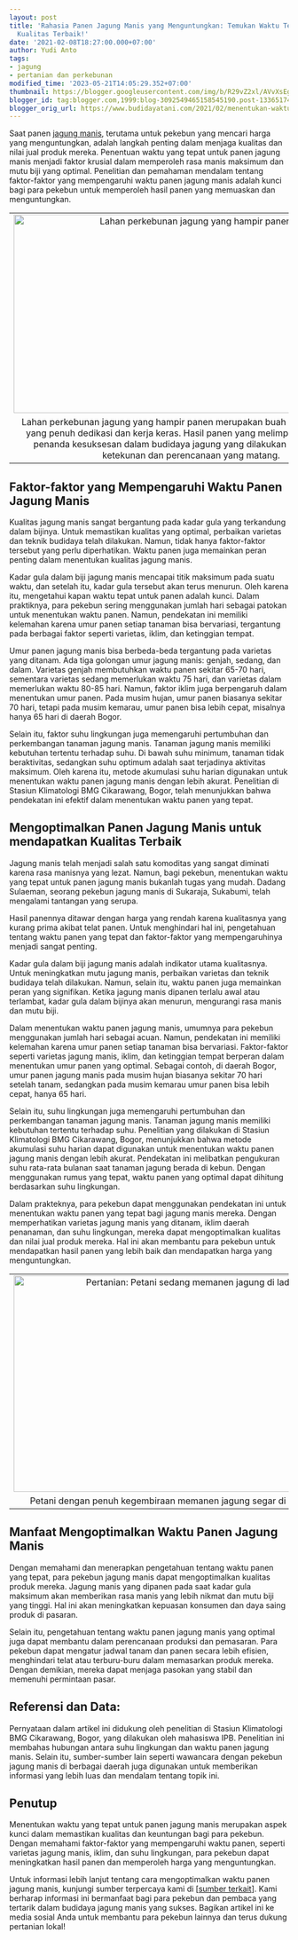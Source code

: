 ```yaml
---
layout: post
title: 'Rahasia Panen Jagung Manis yang Menguntungkan: Temukan Waktu Tepat untuk Mendapatkan
  Kualitas Terbaik!'
date: '2021-02-08T18:27:00.000+07:00'
author: Yudi Anto
tags:
- jagung
- pertanian dan perkebunan
modified_time: '2023-05-21T14:05:29.352+07:00'
thumbnail: https://blogger.googleusercontent.com/img/b/R29vZ2xl/AVvXsEgIafJWXEzrQYdzB7wAp57EM2mY_7ql72NKnfiecEKKmtZEueKI-jbWfix5NP20KKgMMb7wgSJYWKNQjHTOGLOQyga591hm45mZFwWpU3P5Ibn-GfTQa0IFretDm7RR6ejPDCiOaYixsWxbdYPR_d1u8A4_blctz-49j50Nm_iwefFioDx2R0LI_t4NKQ/s72-w640-c-h358/jagung(1).jpg
blogger_id: tag:blogger.com,1999:blog-3092549465158545190.post-1336517444899986061
blogger_orig_url: https://www.budidayatani.com/2021/02/menentukan-waktu-yang-tepat-saat-panen.html
---
```


<p>Saat panen <a href="https://www.budidayatani.com/search/label/jagung">jagung manis</a>, terutama untuk pekebun yang mencari harga yang menguntungkan, adalah langkah penting dalam menjaga kualitas dan nilai jual produk mereka. Penentuan waktu yang tepat untuk panen jagung manis menjadi faktor krusial dalam memperoleh rasa manis maksimum dan mutu biji yang optimal. Penelitian dan pemahaman mendalam tentang faktor-faktor yang mempengaruhi waktu panen jagung manis adalah kunci bagi para pekebun untuk memperoleh hasil panen yang memuaskan dan menguntungkan.</p><table align="center" cellpadding="0" cellspacing="0" class="tr-caption-container" style="margin-left: auto; margin-right: auto;"><tbody><tr><td style="text-align: center;"><a href="https://blogger.googleusercontent.com/img/b/R29vZ2xl/AVvXsEgIafJWXEzrQYdzB7wAp57EM2mY_7ql72NKnfiecEKKmtZEueKI-jbWfix5NP20KKgMMb7wgSJYWKNQjHTOGLOQyga591hm45mZFwWpU3P5Ibn-GfTQa0IFretDm7RR6ejPDCiOaYixsWxbdYPR_d1u8A4_blctz-49j50Nm_iwefFioDx2R0LI_t4NKQ/s2145/jagung(1).jpg" imageanchor="1" style="margin-left: auto; margin-right: auto;"><img alt="Lahan perkebunan jagung yang hampir panen" border="0" data-original-height="1200" data-original-width="2145" height="358" src="https://blogger.googleusercontent.com/img/b/R29vZ2xl/AVvXsEgIafJWXEzrQYdzB7wAp57EM2mY_7ql72NKnfiecEKKmtZEueKI-jbWfix5NP20KKgMMb7wgSJYWKNQjHTOGLOQyga591hm45mZFwWpU3P5Ibn-GfTQa0IFretDm7RR6ejPDCiOaYixsWxbdYPR_d1u8A4_blctz-49j50Nm_iwefFioDx2R0LI_t4NKQ/w640-h358/jagung(1).jpg" title="Lahan Perkebunan Jagung yang Hampir Panen: Keberhasilan Tani yang Diraih dengan Kebijakan dan Kerja Keras" width="640" /></a></td></tr><tr><td class="tr-caption" style="text-align: center;">Lahan perkebunan jagung yang hampir panen merupakan buah dari upaya petani yang penuh dedikasi dan kerja keras. Hasil panen yang melimpah akan menjadi penanda kesuksesan dalam budidaya jagung yang dilakukan dengan penuh ketekunan dan perencanaan yang matang.</td></tr></tbody></table><h2>Faktor-faktor yang Mempengaruhi Waktu Panen Jagung Manis</h2><p>Kualitas jagung manis sangat bergantung pada kadar gula yang terkandung dalam bijinya. Untuk memastikan kualitas yang optimal, perbaikan varietas dan teknik budidaya telah dilakukan. Namun, tidak hanya faktor-faktor tersebut yang perlu diperhatikan. Waktu panen juga memainkan peran penting dalam menentukan kualitas jagung manis.</p><p>Kadar gula dalam biji jagung manis mencapai titik maksimum pada suatu waktu, dan setelah itu, kadar gula tersebut akan terus menurun. Oleh karena itu, mengetahui kapan waktu tepat untuk panen adalah kunci. Dalam praktiknya, para pekebun sering menggunakan jumlah hari sebagai patokan untuk menentukan waktu panen. Namun, pendekatan ini memiliki kelemahan karena umur panen setiap tanaman bisa bervariasi, tergantung pada berbagai faktor seperti varietas, iklim, dan ketinggian tempat.</p><p>Umur panen jagung manis bisa berbeda-beda tergantung pada varietas yang ditanam. Ada tiga golongan umur jagung manis: genjah, sedang, dan dalam. Varietas genjah membutuhkan waktu panen sekitar 65-70 hari, sementara varietas sedang memerlukan waktu 75 hari, dan varietas dalam memerlukan waktu 80-85 hari. Namun, faktor iklim juga berpengaruh dalam menentukan umur panen. Pada musim hujan, umur panen biasanya sekitar 70 hari, tetapi pada musim kemarau, umur panen bisa lebih cepat, misalnya hanya 65 hari di daerah Bogor.</p><p>Selain itu, faktor suhu lingkungan juga memengaruhi pertumbuhan dan perkembangan tanaman jagung manis. Tanaman jagung manis memiliki kebutuhan tertentu terhadap suhu. Di bawah suhu minimum, tanaman tidak beraktivitas, sedangkan suhu optimum adalah saat terjadinya aktivitas maksimum. Oleh karena itu, metode akumulasi suhu harian digunakan untuk menentukan waktu panen jagung manis dengan lebih akurat. Penelitian di Stasiun Klimatologi BMG Cikarawang, Bogor, telah menunjukkan bahwa pendekatan ini efektif dalam menentukan waktu panen yang tepat.</p><h2>Mengoptimalkan Panen Jagung Manis untuk mendapatkan Kualitas Terbaik</h2><p>Jagung manis telah menjadi salah satu komoditas yang sangat diminati karena rasa manisnya yang lezat. Namun, bagi pekebun, menentukan waktu yang tepat untuk panen jagung manis bukanlah tugas yang mudah. Dadang Sulaeman, seorang pekebun jagung manis di Sukaraja, Sukabumi, telah mengalami tantangan yang serupa.</p><p>Hasil panennya ditawar dengan harga yang rendah karena kualitasnya yang kurang prima akibat telat panen. Untuk menghindari hal ini, pengetahuan tentang waktu panen yang tepat dan faktor-faktor yang mempengaruhinya menjadi sangat penting.</p><p>Kadar gula dalam biji jagung manis adalah indikator utama kualitasnya. Untuk meningkatkan mutu jagung manis, perbaikan varietas dan teknik budidaya telah dilakukan. Namun, selain itu, waktu panen juga memainkan peran yang signifikan. Ketika jagung manis dipanen terlalu awal atau terlambat, kadar gula dalam bijinya akan menurun, mengurangi rasa manis dan mutu biji.</p><p>Dalam menentukan waktu panen jagung manis, umumnya para pekebun menggunakan jumlah hari sebagai acuan. Namun, pendekatan ini memiliki kelemahan karena umur panen setiap tanaman bisa bervariasi. Faktor-faktor seperti varietas jagung manis, iklim, dan ketinggian tempat berperan dalam menentukan umur panen yang optimal. Sebagai contoh, di daerah Bogor, umur panen jagung manis pada musim hujan biasanya sekitar 70 hari setelah tanam, sedangkan pada musim kemarau umur panen bisa lebih cepat, hanya 65 hari.</p><p>Selain itu, suhu lingkungan juga memengaruhi pertumbuhan dan perkembangan tanaman jagung manis. Tanaman jagung manis memiliki kebutuhan tertentu terhadap suhu. Penelitian yang dilakukan di Stasiun Klimatologi BMG Cikarawang, Bogor, menunjukkan bahwa metode akumulasi suhu harian dapat digunakan untuk menentukan waktu panen jagung manis dengan lebih akurat. Pendekatan ini melibatkan pengukuran suhu rata-rata bulanan saat tanaman jagung berada di kebun. Dengan menggunakan rumus yang tepat, waktu panen yang optimal dapat dihitung berdasarkan suhu lingkungan.</p><p>Dalam prakteknya, para pekebun dapat menggunakan pendekatan ini untuk menentukan waktu panen yang tepat bagi jagung manis mereka. Dengan memperhatikan varietas jagung manis yang ditanam, iklim daerah penanaman, dan suhu lingkungan, mereka dapat mengoptimalkan kualitas dan nilai jual produk mereka. Hal ini akan membantu para pekebun untuk mendapatkan hasil panen yang lebih baik dan mendapatkan harga yang menguntungkan.</p><table align="center" cellpadding="0" cellspacing="0" class="tr-caption-container" style="margin-left: auto; margin-right: auto;"><tbody><tr><td style="text-align: center;"><a href="https://blogger.googleusercontent.com/img/b/R29vZ2xl/AVvXsEjPnofWVtSPtiklsWhFLZh0hr7i0k_gWF4syFoGlOpP4vyjn7qT6POHDznK8FbwIV86a-X4fTndIJ-Ae22BKPfv0-br7s7VSSH3rjTqdfSRNq_ytUge7-uEmVm5eRoj20S4VwHlcVhp83b2aT8DSuT4sWMkMjKhdnkLuszp16K3-glFx7fWoPXK6v-P6Q/s1971/jagung1(1).jpg" imageanchor="1" style="margin-left: auto; margin-right: auto;"><img alt="Pertanian: Petani sedang memanen jagung di ladang" border="0" data-original-height="1200" data-original-width="1971" height="390" src="https://blogger.googleusercontent.com/img/b/R29vZ2xl/AVvXsEjPnofWVtSPtiklsWhFLZh0hr7i0k_gWF4syFoGlOpP4vyjn7qT6POHDznK8FbwIV86a-X4fTndIJ-Ae22BKPfv0-br7s7VSSH3rjTqdfSRNq_ytUge7-uEmVm5eRoj20S4VwHlcVhp83b2aT8DSuT4sWMkMjKhdnkLuszp16K3-glFx7fWoPXK6v-P6Q/w640-h390/jagung1(1).jpg" title="Suasana panen jagung di pertanian yang membanggakan hasil kerja keras petani." width="640" /></a></td></tr><tr><td class="tr-caption" style="text-align: center;">Petani dengan penuh kegembiraan memanen jagung segar di ladang mereka.</td></tr></tbody></table><h2>Manfaat Mengoptimalkan Waktu Panen Jagung Manis</h2><p>Dengan memahami dan menerapkan pengetahuan tentang waktu panen yang tepat, para pekebun jagung manis dapat mengoptimalkan kualitas produk mereka. Jagung manis yang dipanen pada saat kadar gula maksimum akan memberikan rasa manis yang lebih nikmat dan mutu biji yang tinggi. Hal ini akan meningkatkan kepuasan konsumen dan daya saing produk di pasaran.</p><p>Selain itu, pengetahuan tentang waktu panen jagung manis yang optimal juga dapat membantu dalam perencanaan produksi dan pemasaran. Para pekebun dapat mengatur jadwal tanam dan panen secara lebih efisien, menghindari telat atau terburu-buru dalam memasarkan produk mereka. Dengan demikian, mereka dapat menjaga pasokan yang stabil dan memenuhi permintaan pasar.</p><h2>Referensi dan Data:</h2><p>Pernyataan dalam artikel ini didukung oleh penelitian di Stasiun Klimatologi BMG Cikarawang, Bogor, yang dilakukan oleh mahasiswa IPB. Penelitian ini membahas hubungan antara suhu lingkungan dan waktu panen jagung manis. Selain itu, sumber-sumber lain seperti wawancara dengan pekebun jagung manis di berbagai daerah juga digunakan untuk memberikan informasi yang lebih luas dan mendalam tentang topik ini.</p><h2>Penutup</h2><p>Menentukan waktu yang tepat untuk panen jagung manis merupakan aspek kunci dalam memastikan kualitas dan keuntungan bagi para pekebun. Dengan memahami faktor-faktor yang mempengaruhi waktu panen, seperti varietas jagung manis, iklim, dan suhu lingkungan, para pekebun dapat meningkatkan hasil panen dan memperoleh harga yang menguntungkan.</p><p>Untuk informasi lebih lanjut tentang cara mengoptimalkan waktu panen jagung manis, kunjungi sumber terpercaya kami di [<a href="https://ditjenpkh.pertanian.go.id/index.php/berita/1343-pulau-jawa-panen-raya-jagung-pakan-ternak-melimpah-ruah" rel="nofollow noopener" target="_blank">sumber terkait</a>]. Kami berharap informasi ini bermanfaat bagi para pekebun dan pembaca yang tertarik dalam budidaya jagung manis yang sukses. Bagikan artikel ini ke media sosial Anda untuk membantu para pekebun lainnya dan terus dukung pertanian lokal!</p>